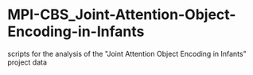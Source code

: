 # MPI-CBS_Joint-Attention-Object-Encoding-in-Infants
scripts for the analysis of the "Joint Attention Object Encoding in Infants" project data 
